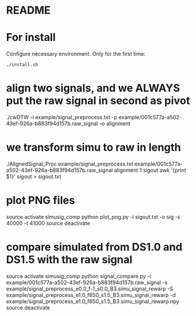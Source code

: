 # README

# For install
Configure necessary environment. Only for the first time:
```
./install.sh
```

# align two signals, and we ALWAYS put the raw signal in second as pivot
./cwDTW -i example/signal_preprocess.txt -p example/001c577a-a502-43ef-926a-b883f94d157b.raw_signal -o alignment

# we transform simu to raw in length
./AlignedSignal_Proc example/signal_preprocess.txt example/001c577a-a502-43ef-926a-b883f94d157b.raw_signal alignment 1 sigout
awk '{print $1}' sigout > sigout.txt

# plot PNG files
source activate simusig_comp
python plot_png.py -i sigout.txt -o sig -s 40000 -t 41000
source deactivate

# compare simulated from DS1.0 and DS1.5 with the raw signal
source activate simusig_comp
python signal_compare.py -i example/001c577a-a502-43ef-926a-b883f94d157b.raw_signal -s example/signal_preprocess_e0.0_f-1_s0.0_B3.simu_signal_rewarp -S example/signal_preprocess_e1.0_f850_s1.5_B3.simu_signal_rewarp -d example/signal_preprocess_e1.0_f850_s1.5_B3.simu_signal_rewarp.npy
source deactivate

